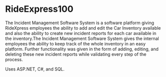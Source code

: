 # RideExpress100

The Incident Management Software System is a software platform giving RideXpress employees the ability to add and 
edit the Car Inventory available and also the ability to create new incident reports for each car available in the
inventory.The Incident Management Software System gives the internal employees the ability to keep track of the whole
inventory in an easy platform. Further functionality was given in the form of adding, editing, and deleting these new incident reports 
while validating every step of the process.
 
Uses ASP.NET, C#, and SQL.
 
